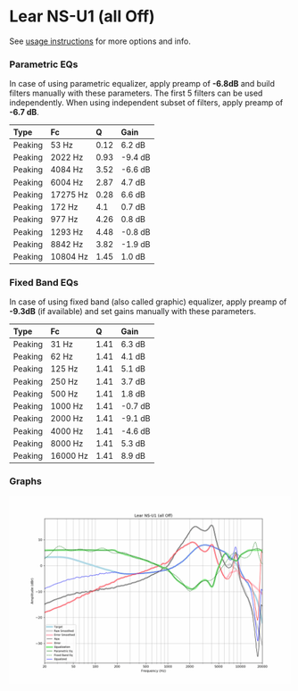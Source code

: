 # Lear NS-U1 (all Off)
See [usage instructions](https://github.com/jaakkopasanen/AutoEq#usage) for more options and info.

### Parametric EQs
In case of using parametric equalizer, apply preamp of **-6.8dB** and build filters manually
with these parameters. The first 5 filters can be used independently.
When using independent subset of filters, apply preamp of **-6.7 dB**.

| Type    | Fc       |    Q | Gain    |
|:--------|:---------|:-----|:--------|
| Peaking | 53 Hz    | 0.12 | 6.2 dB  |
| Peaking | 2022 Hz  | 0.93 | -9.4 dB |
| Peaking | 4084 Hz  | 3.52 | -6.6 dB |
| Peaking | 6004 Hz  | 2.87 | 4.7 dB  |
| Peaking | 17275 Hz | 0.28 | 6.6 dB  |
| Peaking | 172 Hz   | 4.1  | 0.7 dB  |
| Peaking | 977 Hz   | 4.26 | 0.8 dB  |
| Peaking | 1293 Hz  | 4.48 | -0.8 dB |
| Peaking | 8842 Hz  | 3.82 | -1.9 dB |
| Peaking | 10804 Hz | 1.45 | 1.0 dB  |

### Fixed Band EQs
In case of using fixed band (also called graphic) equalizer, apply preamp of **-9.3dB**
(if available) and set gains manually with these parameters.

| Type    | Fc       |    Q | Gain    |
|:--------|:---------|:-----|:--------|
| Peaking | 31 Hz    | 1.41 | 6.3 dB  |
| Peaking | 62 Hz    | 1.41 | 4.1 dB  |
| Peaking | 125 Hz   | 1.41 | 5.1 dB  |
| Peaking | 250 Hz   | 1.41 | 3.7 dB  |
| Peaking | 500 Hz   | 1.41 | 1.8 dB  |
| Peaking | 1000 Hz  | 1.41 | -0.7 dB |
| Peaking | 2000 Hz  | 1.41 | -9.1 dB |
| Peaking | 4000 Hz  | 1.41 | -4.6 dB |
| Peaking | 8000 Hz  | 1.41 | 5.3 dB  |
| Peaking | 16000 Hz | 1.41 | 8.9 dB  |

### Graphs
![](./Lear%20NS-U1%20(all%20Off).png)